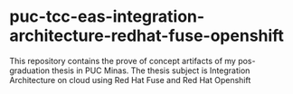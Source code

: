 # puc-tcc-eas-integration-architecture-redhat-fuse-openshift
This repository contains the prove of concept artifacts of my pos-graduation thesis in PUC Minas. The thesis subject is Integration Architecture on cloud using Red Hat Fuse and Red Hat Openshift 
